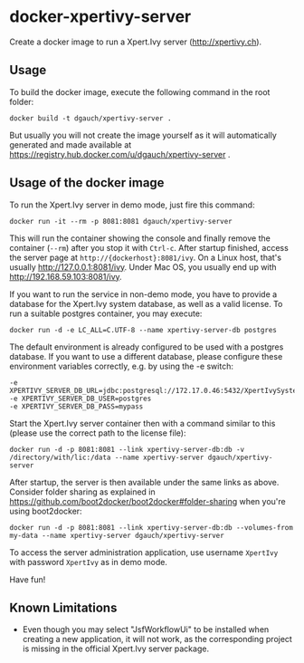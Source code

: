 docker-xpertivy-server
======================

Create a docker image to run a Xpert.Ivy server (http://xpertivy.ch).

Usage
-----

To build the docker image, execute the following command in the root folder: 

	docker build -t dgauch/xpertivy-server .

But usually you will not create the image yourself as it will automatically generated and made available at https://registry.hub.docker.com/u/dgauch/xpertivy-server .

Usage of the docker image
-------------------------

To run the Xpert.Ivy server in demo mode, just fire this command:

	docker run -it --rm -p 8081:8081 dgauch/xpertivy-server
	
This will run the container showing the console and finally remove the container (`--rm`) after you stop it with `Ctrl-c`. After startup finished, access the server page at `http://{dockerhost}:8081/ivy`. On a Linux host, that's usually http://127.0.0.1:8081/ivy. Under Mac OS, you usually end up with http://192.168.59.103:8081/ivy.

If you want to run the service in non-demo mode, you have to provide a database for the Xpert.Ivy system database, as well as a valid license. To run a suitable postgres container, you may execute:

	docker run -d -e LC_ALL=C.UTF-8 --name xpertivy-server-db postgres

The default environment is already configured to be used with a postgres database. If you want to use a different database, please configure these environment variables correctly, e.g. by using the -e switch: 

	-e XPERTIVY_SERVER_DB_URL=jdbc:postgresql://172.17.0.46:5432/XpertIvySystemDatabase
	-e XPERTIVY_SERVER_DB_USER=postgres
	-e XPERTIVY_SERVER_DB_PASS=mypass

Start the Xpert.Ivy server container then with a command similar to this (please use the correct path to the license file):

	docker run -d -p 8081:8081 --link xpertivy-server-db:db -v /directory/with/lic:/data --name xpertivy-server dgauch/xpertivy-server

After startup, the server is then available under the same links as above. Consider folder sharing as explained in https://github.com/boot2docker/boot2docker#folder-sharing when you're using boot2docker:

	docker run -d -p 8081:8081 --link xpertivy-server-db:db --volumes-from my-data --name xpertivy-server dgauch/xpertivy-server

To access the server administration application, use username `XpertIvy` with password `XpertIvy` as in demo mode.

Have fun!

Known Limitations
-----------------
* Even though you may select "JsfWorkflowUi" to be installed when creating a new application, it will not work, as the corresponding project is missing in the official Xpert.Ivy server package.